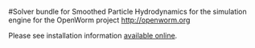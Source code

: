 #Solver bundle for Smoothed Particle Hydrodynamics for the simulation engine for the OpenWorm project
http://openworm.org

Please see installation information [available online](http://bit.ly/NBuKjd).